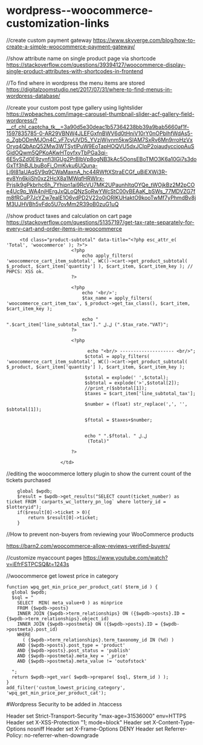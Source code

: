 # wordpress--woocommerce-customization-links

//create custom payment gateway
https://www.skyverge.com/blog/how-to-create-a-simple-woocommerce-payment-gateway/

//show attribute name on single product page via shortcode
https://stackoverflow.com/questions/39394127/woocommerce-display-single-product-attributes-with-shortcodes-in-frontend

//To find where in wordpress the menu items are stored 
https://digitalzoomstudio.net/2017/07/31/where-to-find-menus-in-wordpress-database/

//create your custom post type gallery using lightslider
https://wpbeaches.com/image-carousel-thumbnail-slider-acf-gallery-field-wordpress/?__cf_chl_captcha_tk__=3a90d5e30deac1b57364238bb39a9bab5660af1f-1597835785-0-AR29VBNW4JLEFGxfnBWV6d0tHniV10rY0nOPblhfWdAs5-o_ZgbODmMJOn4C_vF7cyUVD5_YVzjWjvnm5kwSlAM7SxRv6Mn9rroHzVxOryq4QbApQ52Mw3WTSytlPuW9EoTapHOQVU5dxJCIpP2oiaudycciopAuSGidOQwm5QPKoAKwHTovfxyTbPGa3qi-6E5vSZd0E9zynfj3IGUg2PrBlbVp8ogNB3kAc5OonsEBoTMO3K6a10Gi7s3doGxTf3hBJLbuBoFi_OmKvku6UQuna-Lj9I81aUAqSV9q9CWaMaxnA_hc44RWftXStraECGf_uBiEXWi3R-ev8Yn6kijSh0xz2HcX8a1MWqfHRWIrx-Prjslk9gPkbrhc6h_7Yhipn1ai9RcVU7MK2UPaunhltqOYQe_tWOjkBz2M2pCOe4Uc9p_WA4njHErgJxQLoQNzSoRwYWcStC00vBEAaK_bSWs_77MDVZG7fm8fRCuP7JcYZw7eaIE1O6vdPD2V22o0iORlKUHaktO9kooTwMf7yPhmdBv8jM3UJHVBh5vFdo5U7ovMm2R39oB0zuG1uQ

//show product taxes and calculation on cart page 
https://stackoverflow.com/questions/51357197/get-tax-rate-separately-for-every-cart-and-order-items-in-woocommerce

		 <td class="product-subtotal" data-title="<?php esc_attr_e( 'Total', 'woocommerce' ); ?>">
                            <?php
                                echo apply_filters( 'woocommerce_cart_item_subtotal', WC()->cart->get_product_subtotal( $_product, $cart_item['quantity'] ), $cart_item, $cart_item_key ); // PHPCS: XSS ok.
                            ?>
                            
                            <?php
                                echo '<br/>';
							    $tax_name = apply_filters( 'woocommerce_cart_item_tax', $_product->get_tax_class(), $cart_item, $cart_item_key );
                                           
                                echo "  ".$cart_item['line_subtotal_tax']." ل.ل (".$tax_rate."VAT)";
							?>
							
							<?php 
							    
							      echo "<br/> -------------------- <br/>";
							     $ctotal = apply_filters( 'woocommerce_cart_item_subtotal', WC()->cart->get_product_subtotal( $_product, $cart_item['quantity'] ), $cart_item, $cart_item_key );
							     
							     $stotal = explode(' ',$ctotal);
							     $sbtotal = explode('>',$stotal[2]);
							     //print_r($sbtotal[1]);
							     $taxes = $cart_item['line_subtotal_tax'];
							     
							     $number = (float) str_replace(',', '', $sbtotal[1]);
							     
							     $ftotal = $taxes+$number;
							     
							     
							     echo " ".$ftotal. " ل.ل 
							      (Total)"
							
							?>
							
                        </td>



//editing the woocommerce lottery plugin to show the current count of the tickets purchased 

        global $wpdb; 
        $result = $wpdb->get_results("SELECT count(ticket_number) as ticket FROM `carparts_wc_lottery_pn_log` where lottery_id = $lotteryid"); 
        if($result[0]->ticket > 0){
            return $result[0]->ticket;
        }


//How to prevent non-buyers from reviewing your WooCommerce products

https://barn2.com/woocommerce-allow-reviews-verified-buyers/

//customize myaccount pages 
https://www.youtube.com/watch?v=iEfrFSTPCSQ&t=1243s

//woocommerce get lowest price in category

	function wpq_get_min_price_per_product_cat( $term_id ) {
	  global $wpdb;
	  $sql = "
	    SELECT  MIN( meta_value+0 ) as minprice
	    FROM {$wpdb->posts} 
	    INNER JOIN {$wpdb->term_relationships} ON ({$wpdb->posts}.ID = {$wpdb->term_relationships}.object_id)
	    INNER JOIN {$wpdb->postmeta} ON ({$wpdb->posts}.ID = {$wpdb->postmeta}.post_id) 
	    WHERE  
	      ( {$wpdb->term_relationships}.term_taxonomy_id IN (%d) ) 
	    AND {$wpdb->posts}.post_type = 'product' 
	    AND {$wpdb->posts}.post_status = 'publish' 
	    AND {$wpdb->postmeta}.meta_key = '_price'
	    AND {$wpdb->postmeta}.meta_value != 'outofstock'

	  ";
	  return $wpdb->get_var( $wpdb->prepare( $sql, $term_id ) );
	}
	add_filter('custom_lowest_pricing_category', 'wpq_get_min_price_per_product_cat');

#Wordpress Security to be added in .htaccess

<ifModule mod_headers.c>
Header set Strict-Transport-Security "max-age=31536000" env=HTTPS
Header set X-XSS-Protection "1; mode=block"
Header set X-Content-Type-Options nosniff
Header set X-Frame-Options DENY
Header set Referrer-Policy: no-referrer-when-downgrade
</ifModule>
